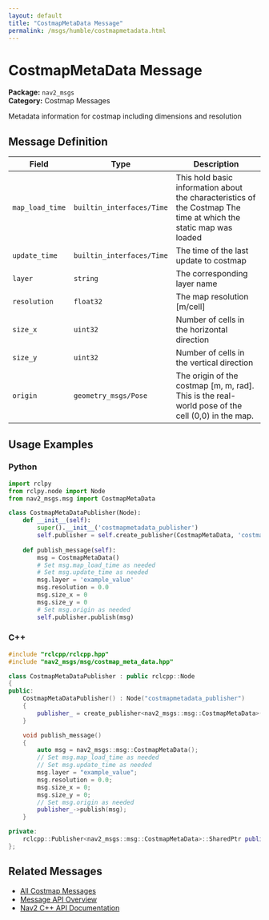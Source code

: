 ```yaml
---
layout: default
title: "CostmapMetaData Message"
permalink: /msgs/humble/costmapmetadata.html
---
```


# CostmapMetaData Message

**Package:** `nav2_msgs`  
**Category:** Costmap Messages

Metadata information for costmap including dimensions and resolution

## Message Definition

| Field | Type | Description |
|-------|------|-------------|
| `map_load_time` | `builtin_interfaces/Time` | This hold basic information about the characteristics of the Costmap The time at which the static map was loaded |
| `update_time` | `builtin_interfaces/Time` | The time of the last update to costmap |
| `layer` | `string` | The corresponding layer name |
| `resolution` | `float32` | The map resolution [m/cell] |
| `size_x` | `uint32` | Number of cells in the horizontal direction |
| `size_y` | `uint32` | Number of cells in the vertical direction |
| `origin` | `geometry_msgs/Pose` | The origin of the costmap [m, m, rad]. This is the real-world pose of the cell (0,0) in the map. |



## Usage Examples

### Python

```python
import rclpy
from rclpy.node import Node
from nav2_msgs.msg import CostmapMetaData

class CostmapMetaDataPublisher(Node):
    def __init__(self):
        super().__init__('costmapmetadata_publisher')
        self.publisher = self.create_publisher(CostmapMetaData, 'costmapmetadata', 10)
        
    def publish_message(self):
        msg = CostmapMetaData()
        # Set msg.map_load_time as needed
        # Set msg.update_time as needed
        msg.layer = 'example_value'
        msg.resolution = 0.0
        msg.size_x = 0
        msg.size_y = 0
        # Set msg.origin as needed
        self.publisher.publish(msg)
```

### C++

```cpp
#include "rclcpp/rclcpp.hpp"
#include "nav2_msgs/msg/costmap_meta_data.hpp"

class CostmapMetaDataPublisher : public rclcpp::Node
{
public:
    CostmapMetaDataPublisher() : Node("costmapmetadata_publisher")
    {
        publisher_ = create_publisher<nav2_msgs::msg::CostmapMetaData>("costmapmetadata", 10);
    }

    void publish_message()
    {
        auto msg = nav2_msgs::msg::CostmapMetaData();
        // Set msg.map_load_time as needed
        // Set msg.update_time as needed
        msg.layer = "example_value";
        msg.resolution = 0.0;
        msg.size_x = 0;
        msg.size_y = 0;
        // Set msg.origin as needed
        publisher_->publish(msg);
    }

private:
    rclcpp::Publisher<nav2_msgs::msg::CostmapMetaData>::SharedPtr publisher_;
};
```

## Related Messages

- [All Costmap Messages](/humble/msgs/index.html#costmap-messages)
- [Message API Overview](/humble/msgs/index.html)
- [Nav2 C++ API Documentation](/humble/html/index.html)
